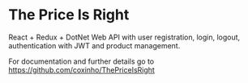 # The Price Is Right

React + Redux + DotNet Web API with user registration, login, logout, authentication with JWT and product management.

For documentation and further details go to https://github.com/coxinho/ThePriceIsRight